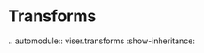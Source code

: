 # Transforms

<!-- prettier-ignore-start -->

.. automodule:: viser.transforms
   :show-inheritance:

<!-- prettier-ignore-end -->
